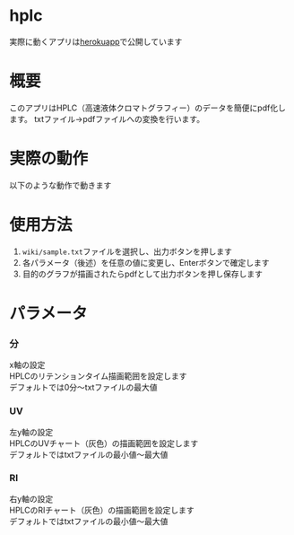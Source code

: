 # hplc
実際に動くアプリは[herokuapp](https://hplcapp.herokuapp.com/)で公開しています

# 概要
このアプリはHPLC（高速液体クロマトグラフィー）のデータを簡便にpdf化します。
txtファイル→pdfファイルへの変換を行います。

# 実際の動作
以下のような動作で動きます

# 使用方法

1. `wiki/sample.txt`ファイルを選択し、出力ボタンを押します
2. 各パラメータ（後述）を任意の値に変更し、Enterボタンで確定します
3. 目的のグラフが描画されたらpdfとして出力ボタンを押し保存します

# パラメータ
### 分
x軸の設定<br>
HPLCのリテンションタイム描画範囲を設定します<br>
デフォルトでは0分〜txtファイルの最大値

### UV
左y軸の設定<br>
HPLCのUVチャート（灰色）の描画範囲を設定します<br>
デフォルトではtxtファイルの最小値〜最大値

### RI
右y軸の設定<br>
HPLCのRIチャート（灰色）の描画範囲を設定します<br>
デフォルトではtxtファイルの最小値〜最大値
